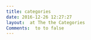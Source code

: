 ```yaml
---
title: categories
date: 2016-12-26 12:27:27
layout:  at The the Categories 
Comments:  to to false  
---
```

